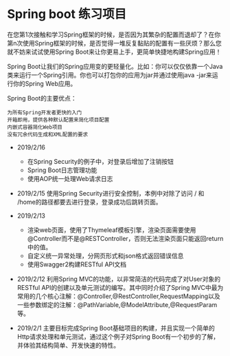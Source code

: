 # Spring boot 练习项目


在您第1次接触和学习Spring框架的时候，是否因为其繁杂的配置而退却了？在你第n次使用Spring框架的时候，是否觉得一堆反复黏贴的配置有一些厌烦？那么您就不妨来试试使用Spring Boot来让你更易上手，更简单快捷地构建Spring应用！

Spring Boot让我们的Spring应用变的更轻量化。比如：你可以仅仅依靠一个Java类来运行一个Spring引用。你也可以打包你的应用为jar并通过使用java -jar来运行你的Spring Web应用。

Spring Boot的主要优点：

    为所有Spring开发者更快的入门
    开箱即用，提供各种默认配置来简化项目配置
    内嵌式容器简化Web项目
    没有冗余代码生成和XML配置的要求


* 2019/2/16 
    - 在Spring Security的例子中，对登录后增加了注销按钮
    - Spring Boot日志管理功能
    - 使用AOP统一处理Web请求日志
    
    
* 2019/2/15 使用Spring Security进行安全控制，本例中对除了访问 / 和 /home的路径都要去进行登录，登录成功后跳转页面。

* 2019/2/13  
    - 渲染web页面，使用了Thymeleaf模板引擎，渲染页面需要使用@Controller而不是@RESTController，否则无法渲染页面只能返回return中的值。
    - 自定义统一异常处理，分网页形式和json格式返回错误信息
    - 使用Swagger2构建RESTful API文档

* 2019/2/12  利⽤Spring MVC的功能，以⾮常简洁的代码完成了对User对象的RESTful API的创建以及单元测试的编写。其中同时介绍了Spring MVC中最为常⽤的⼏个核⼼注解：@Controller,@RestController,RequestMapping以及⼀些参数绑定的注解：@PathVariable,@ModelAttribute,@RequestParam等。


* 2019/2/1  主要目标完成Spring Boot基础项目的构建，并且实现一个简单的Http请求处理和单元测试，通过这个例子对Spring Boot有一个初步的了解，并体验其结构简单、开发快速的特性。
    